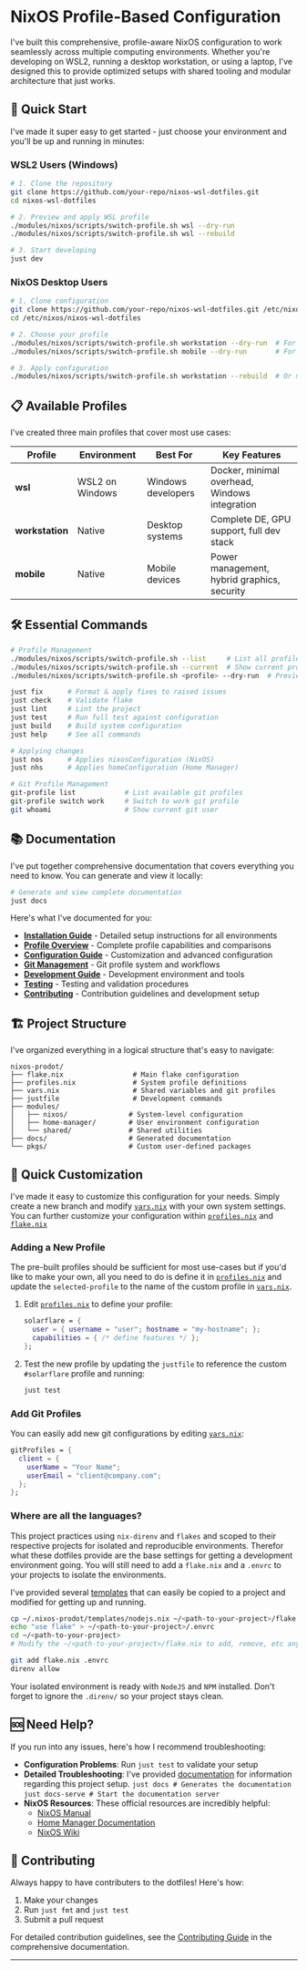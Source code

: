 # NixOS Profile-Based Configuration

I've built this comprehensive, profile-aware NixOS configuration to work seamlessly across multiple computing environments. Whether you're developing on WSL2, running a desktop workstation, or using a laptop, I've designed this to provide optimized setups with shared tooling and modular architecture that just works.

## 🚀 Quick Start

I've made it super easy to get started - just choose your environment and you'll be up and running in minutes:

### WSL2 Users (Windows)

```bash
# 1. Clone the repository
git clone https://github.com/your-repo/nixos-wsl-dotfiles.git
cd nixos-wsl-dotfiles

# 2. Preview and apply WSL profile
./modules/nixos/scripts/switch-profile.sh wsl --dry-run
./modules/nixos/scripts/switch-profile.sh wsl --rebuild

# 3. Start developing
just dev
```

### NixOS Desktop Users

```bash
# 1. Clone configuration
git clone https://github.com/your-repo/nixos-wsl-dotfiles.git /etc/nixos/nixos-wsl-dotfiles
cd /etc/nixos/nixos-wsl-dotfiles

# 2. Choose your profile
./modules/nixos/scripts/switch-profile.sh workstation --dry-run  # For desktop
./modules/nixos/scripts/switch-profile.sh mobile --dry-run       # For laptop

# 3. Apply configuration
./modules/nixos/scripts/switch-profile.sh workstation --rebuild  # Or mobile
```

## 📋 Available Profiles

I've created three main profiles that cover most use cases:

| Profile         | Environment     | Best For           | Key Features                                  |
| --------------- | --------------- | ------------------ | --------------------------------------------- |
| **wsl**         | WSL2 on Windows | Windows developers | Docker, minimal overhead, Windows integration |
| **workstation** | Native          | Desktop systems    | Complete DE, GPU support, full dev stack      |
| **mobile**      | Native          | Mobile devices     | Power management, hybrid graphics, security   |

## 🛠️ Essential Commands

```bash
# Profile Management
./modules/nixos/scripts/switch-profile.sh --list     # List all profiles
./modules/nixos/scripts/switch-profile.sh --current  # Show current profile
./modules/nixos/scripts/switch-profile.sh <profile> --dry-run  # Preview changes

just fix      # Format & apply fixes to raised issues
just check    # Validate flake
just lint     # Lint the project
just test     # Run full test against configuration
just build    # Build system configuration
just help     # See all commands

# Applying changes
just nos      # Applies nixosConfiguration (NixOS)
just nhs      # Applies homeConfiguration (Home Manager)

# Git Profile Management
git-profile list            # List available git profiles
git-profile switch work     # Switch to work git profile
git whoami                  # Show current git user
```

## 📚 Documentation

I've put together comprehensive documentation that covers everything you need to know. You can generate and view it locally:

```bash
# Generate and view complete documentation
just docs
```

Here's what I've documented for you:

- **[Installation Guide](docs/src/installation.md)** - Detailed setup instructions for all environments
- **[Profile Overview](docs/src/profiles.md)** - Complete profile capabilities and comparisons
- **[Configuration Guide](docs/src/configuration.md)** - Customization and advanced configuration
- **[Git Management](docs/src/git-management.md)** - Git profile system and workflows
- **[Development Guide](docs/src/development.md)** - Development environment and tools
- **[Testing](docs/src/testing.md)** - Testing and validation procedures
- **[Contributing](docs/src/contributing.md)** - Contribution guidelines and development setup

## 🏗️ Project Structure

I've organized everything in a logical structure that's easy to navigate:

```
nixos-prodot/
├── flake.nix                 # Main flake configuration
├── profiles.nix              # System profile definitions
├── vars.nix                  # Shared variables and git profiles
├── justfile                  # Development commands
├── modules/
│   ├── nixos/               # System-level configuration
│   ├── home-manager/        # User environment configuration
│   └── shared/              # Shared utilities
├── docs/                    # Generated documentation
└── pkgs/                    # Custom user-defined packages
```

## 🔧 Quick Customization

I've made it easy to customize this configuration for your needs. Simply create a new branch and modify [`vars.nix`](vars.nix) with your own system settings. You can further customize your configuration within [`profiles.nix`](profiles.nix) and [`flake.nix`](flake.nix)

### Adding a New Profile

The pre-built profiles should be sufficient for most use-cases but if you'd like to make your own, all you need to do is define it in [`profiles.nix`](profiles.nix) and update the `selected-profile` to the name of the custom profile in [`vars.nix`](vars.nix).

1. Edit [`profiles.nix`](profiles.nix) to define your profile:

   ```nix
   solarflare = {
     user = { username = "user"; hostname = "my-hostname"; };
     capabilities = { /* define features */ };
   };
   ```

2. Test the new profile by updating the `justfile` to reference the custom `#solarflare` profile and running:
   ```bash
   just test
   ```

### Add Git Profiles

You can easily add new git configurations by editing [`vars.nix`](vars.nix):

```nix
gitProfiles = {
  client = {
    userName = "Your Name";
    userEmail = "client@company.com";
  };
};
```

### Where are all the languages?

This project practices using `nix-direnv` and `flakes` and scoped to their respective projects for isolated and reproducible environments. Therefor what these dotfiles provide are the base settings for getting a development environment going. You will still need to add a `flake.nix` and a `.envrc` to your projects to isolate the environments.

I've provided several [templates](/templates) that can easily be copied to a project and modified for getting up and running.

```bash
cp ~/.nixos-prodot/templates/nodejs.nix ~/<path-to-your-project>/flake.nix
echo "use flake" > ~/<path-to-your-project>/.envrc
cd ~/<path-to-your-project>
# Modify the ~/<path-to-your-project>/flake.nix to add, remove, etc any additional dependencies

git add flake.nix .envrc
direnv allow
```

Your isolated environment is ready with `NodeJS` and `NPM` installed. Don't forget to ignore the `.direnv/` so your project stays clean.

## 🆘 Need Help?

If you run into any issues, here's how I recommend troubleshooting:

- **Configuration Problems**: Run `just test` to validate your setup
- **Detailed Troubleshooting**: I've provided [documentation](docs/) for information regarding this project setup. `just docs # Generates the documentation` `just docs-serve # Start the documentation server`
- **NixOS Resources**: These official resources are incredibly helpful:
  - [NixOS Manual](https://nixos.org/manual/nixos/stable/)
  - [Home Manager Documentation](https://nix-community.github.io/home-manager/)
  - [NixOS Wiki](https://nixos.wiki/)

## 🤝 Contributing

Always happy to have contributers to the dotfiles! Here's how:

1. Make your changes
2. Run `just fmt` and `just test`
3. Submit a pull request

For detailed contribution guidelines, see the [Contributing Guide](docs/src/contributing.md) in the comprehensive documentation.

---
